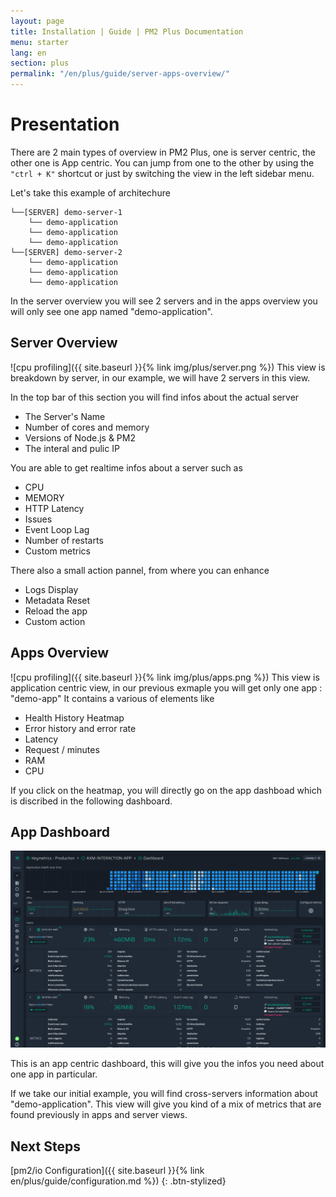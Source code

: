 ```yaml
---
layout: page
title: Installation | Guide | PM2 Plus Documentation
menu: starter
lang: en
section: plus
permalink: "/en/plus/guide/server-apps-overview/"
---
```


# Presentation

There are 2 main types of overview in PM2 Plus, one is server centric, the other one is App centric. You can jump from one to the other by using the ```"ctrl + K"``` shortcut or just by switching the view in the left sidebar menu.

Let's take this example of architechure
```
└──[SERVER] demo-server-1
    └── demo-application
    └── demo-application
    └── demo-application
└──[SERVER] demo-server-2
    └── demo-application
    └── demo-application
    └── demo-application
```

In the server overview you will see 2 servers and in the apps overview you will only see one app named "demo-application".

## Server Overview

![cpu profiling]({{ site.baseurl }}{% link img/plus/server.png %})
This view is breakdown by server, in our example, we will have 2 servers in this view. 

In the top bar of this section you will find infos about the actual server
- The Server's Name
- Number of cores and memory
- Versions of Node.js & PM2
- The interal and pulic IP

You are able to get realtime infos about a server such as
- CPU
- MEMORY
- HTTP Latency
- Issues 
- Event Loop Lag 
- Number of restarts
- Custom metrics

There also a small action pannel, from where you can enhance
- Logs Display
- Metadata Reset
- Reload the app
- Custom action 

## Apps Overview

![cpu profiling]({{ site.baseurl }}{% link img/plus/apps.png %})
This view is application centric view, in our previous exmaple you will get only one app : "demo-app"
It contains a various of elements like
- Health History Heatmap
- Error history and error rate
- Latency 
- Request / minutes 
- RAM
- CPU

If you click on the heatmap, you will directly go on the app dashboad which is discribed in the following dashboard.

## App Dashboard

![Dashboard](https://github.com/keymetrics/branding/blob/master/screenshots/plus/dashboard/dashboard.png)

This is an app centric dashboard, this will give you the infos you need about one app in particular.

If we take our initial example, you will find cross-servers information about "demo-application". This view will give you kind of a mix of metrics that are found previously in apps and server views.

## Next Steps

[pm2/io Configuration]({{ site.baseurl }}{% link en/plus/guide/configuration.md %})
{: .btn-stylized}
